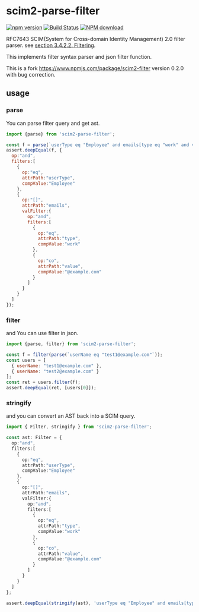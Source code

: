 scim2-parse-filter
============
[![npm version](http://img.shields.io/npm/v/scim2-parse-filter.svg?style=flat&color=blue)](https://npmjs.org/package/scim2-parse-filter "View this project on npm")
[![Build Status](https://travis-ci.com/thomaspoignant/scim2-parse-filter.svg?branch=master)](https://travis-ci.com/thomaspoignant/scim2-parse-filter)
[![NPM download](https://img.shields.io/npm/dm/scim2-parse-filter.svg)](https://npmjs.org/package/scim2-parse-filter "View this project on npm")

RFC7643 SCIM(System for Cross-domain Identity Management) 2.0 filter parser.
see [section 3.4.2.2. Filtering](https://tools.ietf.org/html/rfc7644#section-3.4.2.2).

This implements filter syntax parser and json filter function.

This is a fork https://www.npmjs.com/package/scim2-filter version 0.2.0 with bug correction.

usage
-----
### parse
You can parse filter query and get ast.
```javascript
import {parse} from 'scim2-parse-filter';

const f = parse(`userType eq "Employee" and emails[type eq "work" and value co "@example.com"]`);
assert.deepEqual(f, {
  op:"and",
  filters:[
    {
      op:"eq",
      attrPath:"userType",
      compValue:"Employee"
    },
    {
      op:"[]",
      attrPath:"emails",
      valFilter:{
        op:"and",
        filters:[
          {
            op:"eq",
            attrPath:"type",
            compValue:"work"
          },
          {
            op:"co",
            attrPath:"value",
            compValue:"@example.com"
          }
        ]
      }
    }
  ]
});
```

### filter
and You can use filter in json.

```javascript
import {parse, filter} from 'scim2-parse-filter';

const f = filter(parse(`userName eq "test1@example.com"`));
const users = [
  { userName: "test1@example.com" },
  { userName: "test2@example.com" }
];
const ret = users.filter(f);
assert.deepEqual(ret, [users[0]]);
```

### stringify
and you can convert an AST back into a SCIM query.

```typescript
import { Filter, stringify } from 'scim2-parse-filter';

const ast: Filter = {
  op:"and",
  filters:[
    {
      op:"eq",
      attrPath:"userType",
      compValue:"Employee"
    },
    {
      op:"[]",
      attrPath:"emails",
      valFilter:{
        op:"and",
        filters:[
          {
            op:"eq",
            attrPath:"type",
            compValue:"work"
          },
          {
            op:"co",
            attrPath:"value",
            compValue:"@example.com"
          }
        ]
      }
    }
  ]
};

assert.deepEqual(stringify(ast), 'userType eq "Employee" and emails[type eq "work" and value co "@example.com"]');
```

